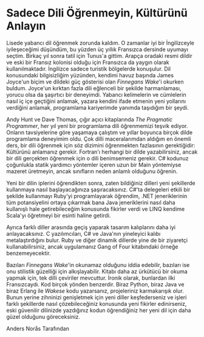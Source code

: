 # Sadece Dili Öğrenmeyin, Kültürünü Anlayın

Lisede yabancı dil öğrenmek zorunda kaldım. O zamanlar iyi bir İngilizceyle iyileşeceğimi düşündüm, bu yüzden üç yıllık Fransızca dersinde uyumayı seçtim. Birkaç yıl sonra tatil için Tunus'a gittim. Arapça oradaki resmi dildir ve eski bir Fransız kolonisi olduğu için Fransızca da yaygın olarak kullanılmaktadır. İngilizce sadece turistik bölgelerde konuşulur. Dil konusundaki bilgisizliğim yüzünden, kendimi havuz başında James Joyce'un biçim ve dildeki güç gösterisi olan *Finnegans Wake*'i okurken buldum. Joyce'un kırktan fazla dili eğlenceli bir şekilde harmanlaması, yorucu olsa da şaşırtıcı bir deneyimdi. Yabancı kelimelerin ve cümlelerin nasıl iç içe geçtiğini anlamak, yazara kendini ifade etmenin yeni yollarını verdiğini anlamak, programlama kariyerimde yanımda taşıdığım bir şeydi.

Andy Hunt ve Dave Thomas, çığır açıcı kitaplarında *The Pragmatic Programmer*, her yıl yeni bir programlama dili öğrenmemizi teşvik ediyor. Onların tavsiyelerine göre yaşamaya çalıştım ve yıllar boyunca birçok dilde programlama deneyimim oldu. Çok dilli maceralarımdan aldığım en önemli ders, bir dili öğrenmek için söz dizimini öğrenmekten fazlasının gerektiğidir: Kültürünü anlamanız gerekir. Fortran'ı herhangi bir dilde yazabilirsiniz, ancak bir dili gerçekten öğrenmek için o dili benimsemeniz gerekir. C# kodunuz çoğunlukla statik yardımcı yöntemler içeren uzun bir Main yöntemiyse mazeret üretmeyin, ancak sınıfların neden anlamlı olduğunu öğrenin.

Yeni bir dilin iplerini öğrendikten sonra, zaten bildiğiniz dilleri yeni şekillerde kullanmaya nasıl başlayacağınıza şaşıracaksınız. C#'ta delegeleri etkili bir şekilde kullanmayı Ruby'yi programlayarak öğrendim, .NET jeneriklerinin tüm potansiyelini ortaya çıkarmak bana Java jeneriklerini nasıl daha kullanışlı hale getirebileceğim konusunda fikirler verdi ve LINQ kendime Scala'yı öğretmeyi bir esinti haline getirdi.

Ayrıca farklı diller arasında geçiş yaparak tasarım kalıplarını daha iyi anlayacaksınız. C yazılımcıları, C# ve Java'nın yineleyici kalıbı metalaştırdığını bulur. Ruby ve diğer dinamik dillerde yine de bir ziyaretçi kullanabilirsiniz, ancak uygulamanız Gang of Four kitabındaki örneğe benzemeyecektir.

Bazıları *Finnegans Wake*'in okunamaz olduğunu iddia edebilir, bazıları ise onu stilistik güzelliği için alkışlayabilir. Kitabı daha az ürkütücü bir okuma yapmak için, tek dilli çeviriler mevcuttur. İronik olarak, bunlardan ilki Fransızcaydı. Kod birçok yönden benzerdir. Biraz Python, biraz Java ve biraz Erlang ile *Wakese* kodu yazarsanız, projeleriniz karmakarışık olur. Bunun yerine zihninizi genişletmek için yeni diller keşfederseniz ve işleri farklı şekillerde nasıl çözebileceğiniz konusunda yeni fikirler edinirseniz, eski güvenilir dilinizde yazdığınız kodun öğrendiğiniz her yeni dil için daha güzel olduğunu göreceksiniz.

Anders Norås Tarafından